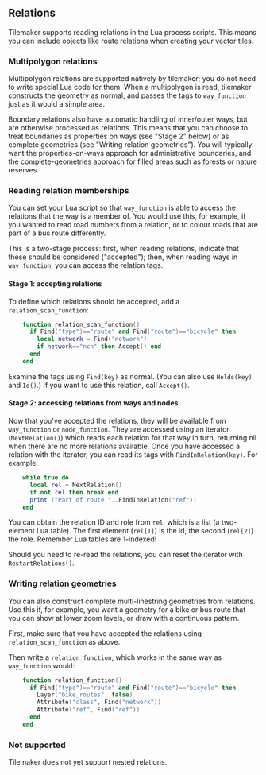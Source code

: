 ## Relations

Tilemaker supports reading relations in the Lua process scripts. This means you can include objects like route relations when creating your vector tiles.


### Multipolygon relations

Multipolygon relations are supported natively by tilemaker; you do not need to write special Lua code for them. When a multipolygon is read, tilemaker constructs the geometry as normal, and passes the tags to `way_function` just as it would a simple area.

Boundary relations also have automatic handling of inner/outer ways, but are otherwise processed as relations. This means that you can choose to treat boundaries as properties on ways (see "Stage 2" below) or as complete geometries (see "Writing relation geometries"). You will typically want the properties-on-ways approach for administrative boundaries, and the complete-geometries approach for filled areas such as forests or nature reserves.


### Reading relation memberships

You can set your Lua script so that `way_function` is able to access the relations that the way is a member of. You would use this, for example, if you wanted to read road numbers from a relation, or to colour roads that are part of a bus route differently.

This is a two-stage process: first, when reading relations, indicate that these should be considered ("accepted"); then, when reading ways in `way_function`, you can access the relation tags.

#### Stage 1: accepting relations

To define which relations should be accepted, add a `relation_scan_function`:

```lua
    function relation_scan_function()
      if Find("type")=="route" and Find("route")=="bicycle" then
        local network = Find("network")
        if network=="ncn" then Accept() end
      end
    end
```

Examine the tags using `Find(key)` as normal. (You can also use `Holds(key)` and `Id()`.) If you want to use this relation, call `Accept()`.

#### Stage 2: accessing relations from ways and nodes

Now that you've accepted the relations, they will be available from `way_function` or `node_function`. They are accessed using an iterator (`NextRelation()`) which reads each relation for that way in turn, returning nil when there are no more relations available. Once you have accessed a relation with the iterator, you can read its tags with `FindInRelation(key)`. For example:

```lua
    while true do
      local rel = NextRelation()
      if not rel then break end
      print ("Part of route "..FindInRelation("ref"))
    end
```

You can obtain the relation ID and role from `rel`, which is a list (a two-element Lua table). The first element (`rel[1]`) is the id, the second (`rel[2]`) the role. Remember Lua tables are 1-indexed!

Should you need to re-read the relations, you can reset the iterator with `RestartRelations()`.


### Writing relation geometries

You can also construct complete multi-linestring geometries from relations. Use this if, for example, you want a geometry for a bike or bus route that you can show at lower zoom levels, or draw with a continuous pattern.

First, make sure that you have accepted the relations using `relation_scan_function` as above.

Then write a `relation_function`, which works in the same way as `way_function` would:

```lua
    function relation_function()
      if Find("type")=="route" and Find("route")=="bicycle" then
        Layer("bike_routes", false)
        Attribute("class", Find("network"))
        Attribute("ref", Find("ref"))
      end
    end
```


### Not supported

Tilemaker does not yet support nested relations.
